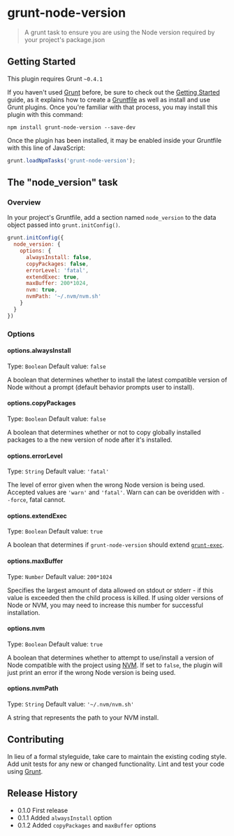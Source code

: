 # grunt-node-version

> A grunt task to ensure you are using the Node version required by your project's package.json

## Getting Started
This plugin requires Grunt `~0.4.1`

If you haven't used [Grunt](http://gruntjs.com/) before, be sure to check out the [Getting Started](http://gruntjs.com/getting-started) guide, as it explains how to create a [Gruntfile](http://gruntjs.com/sample-gruntfile) as well as install and use Grunt plugins. Once you're familiar with that process, you may install this plugin with this command:

```shell
npm install grunt-node-version --save-dev
```

Once the plugin has been installed, it may be enabled inside your Gruntfile with this line of JavaScript:

```js
grunt.loadNpmTasks('grunt-node-version');
```

## The "node_version" task

### Overview
In your project's Gruntfile, add a section named `node_version` to the data object passed into `grunt.initConfig()`.

```js
grunt.initConfig({
  node_version: {
    options: {
      alwaysInstall: false,
      copyPackages: false,
      errorLevel: 'fatal',
      extendExec: true,
      maxBuffer: 200*1024,
      nvm: true,
      nvmPath: '~/.nvm/nvm.sh'
    }
  }
})
```

### Options

#### options.alwaysInstall
Type: `Boolean`
Default value: `false`

A boolean that determines whether to install the latest compatible version of Node without a prompt (default behavior prompts user to install).

#### options.copyPackages
Type: `Boolean`
Default value: `false`

A boolean that determines whether or not to copy globally installed packages  to a the new version of node after it's installed.

#### options.errorLevel
Type: `String`
Default value: `'fatal'`

The level of error given when the wrong Node version is being used. Accepted values are `'warn'` and `'fatal'`. Warn can can be overidden with `--force`, fatal cannot.

#### options.extendExec
Type: `Boolean`
Default value: `true`

A boolean that determines if `grunt-node-version` should extend [`grunt-exec`](https://github.com/jharding/grunt-exec).

#### options.maxBuffer
Type: `Number`
Default value: `200*1024`

Specifies the largest amount of data allowed on stdout or stderr - if this value is exceeded then the child process is killed. If using older versions of Node or NVM, you may need to increase this number for successful installation.

#### options.nvm
Type: `Boolean`
Default value: `true`

A boolean that determines whether to attempt to use/install a version of Node compatible with the project using [NVM](https://github.com/creationix/nvm). If set to `false`, the plugin will just print an error if the wrong Node version is being used.

#### options.nvmPath
Type: `String`
Default value: `'~/.nvm/nvm.sh'`

A string that represents the path to your NVM install.

## Contributing
In lieu of a formal styleguide, take care to maintain the existing coding style. Add unit tests for any new or changed functionality. Lint and test your code using [Grunt](http://gruntjs.com/).

## Release History
- 0.1.0 First release
- 0.1.1 Added `alwaysInstall` option
- 0.1.2 Added `copyPackages` and `maxBuffer` options
